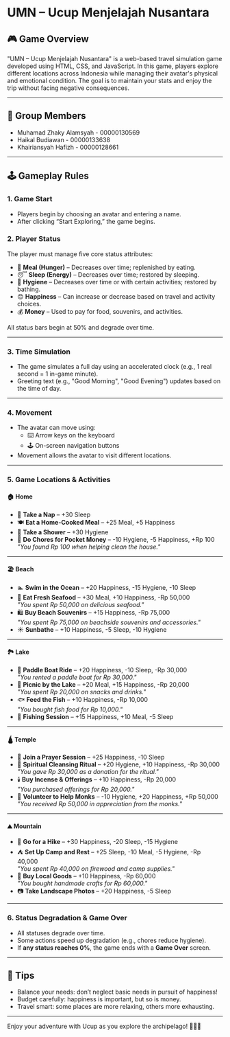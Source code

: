 # UMN – Ucup Menjelajah Nusantara

## 🎮 Game Overview

"UMN – Ucup Menjelajah Nusantara" is a web-based travel simulation game developed using HTML, CSS, and JavaScript. In this game, players explore different locations across Indonesia while managing their avatar's physical and emotional condition. The goal is to maintain your stats and enjoy the trip without facing negative consequences.

---

## 👥 Group Members

- Muhamad Zhaky Alamsyah - 00000130569
- Haikal Budiawan - 00000133638
- Khairiansyah Hafizh - 00000128661

---

## 🕹️ Gameplay Rules

### 1. Game Start

- Players begin by choosing an avatar and entering a name.
- After clicking “Start Exploring,” the game begins.

### 2. Player Status

The player must manage five core status attributes:

- 🥘 **Meal (Hunger)** – Decreases over time; replenished by eating.
- 😴 **Sleep (Energy)** – Decreases over time; restored by sleeping.
- 🧼 **Hygiene** – Decreases over time or with certain activities; restored by bathing.
- 😊 **Happiness** – Can increase or decrease based on travel and activity choices.
- 💰 **Money** – Used to pay for food, souvenirs, and activities.

All status bars begin at 50% and degrade over time.

---

### 3. Time Simulation

- The game simulates a full day using an accelerated clock (e.g., 1 real second = 1 in-game minute).
- Greeting text (e.g., "Good Morning", "Good Evening") updates based on the time of day.

---

### 4. Movement

- The avatar can move using:
  - ⌨️ Arrow keys on the keyboard
  - 🕹️ On-screen navigation buttons
- Movement allows the avatar to visit different locations.

---

### 5. Game Locations & Activities

#### 🏠 Home

- 🛌 **Take a Nap** – +30 Sleep
- 🍽️ **Eat a Home-Cooked Meal** – +25 Meal, +5 Happiness
- 🚿 **Take a Shower** – +30 Hygiene
- 🧹 **Do Chores for Pocket Money** – -10 Hygiene, -5 Happiness, +Rp 100  
  _"You found Rp 100 when helping clean the house."_

---

#### 🏖️ Beach

- 🏊 **Swim in the Ocean** – +20 Happiness, -15 Hygiene, -10 Sleep
- 🦐 **Eat Fresh Seafood** – +30 Meal, +10 Happiness, -Rp 50,000  
  _"You spent Rp 50,000 on delicious seafood."_
- 🛍️ **Buy Beach Souvenirs** – +15 Happiness, -Rp 75,000  
  _"You spent Rp 75,000 on beachside souvenirs and accessories."_
- ☀️ **Sunbathe** – +10 Happiness, -5 Sleep, -10 Hygiene

---

#### 🏞️ Lake

- 🚣 **Paddle Boat Ride** – +20 Happiness, -10 Sleep, -Rp 30,000  
  _"You rented a paddle boat for Rp 30,000."_
- 🧺 **Picnic by the Lake** – +20 Meal, +15 Happiness, -Rp 20,000  
  _"You spent Rp 20,000 on snacks and drinks."_
- 🐟 **Feed the Fish** – +10 Happiness, -Rp 10,000  
  _"You bought fish food for Rp 10,000."_
- 🎣 **Fishing Session** – +15 Happiness, +10 Meal, -5 Sleep

---

#### 🛕 Temple

- 🙏 **Join a Prayer Session** – +25 Happiness, -10 Sleep
- 🚿 **Spiritual Cleansing Ritual** – +20 Hygiene, +10 Happiness, -Rp 30,000  
  _"You gave Rp 30,000 as a donation for the ritual."_
- 🕯️ **Buy Incense & Offerings** – +10 Happiness, -Rp 20,000  
  _"You purchased offerings for Rp 20,000."_
- 🤝 **Volunteer to Help Monks** – -10 Hygiene, +20 Happiness, +Rp 50,000  
  _"You received Rp 50,000 in appreciation from the monks."_

---

#### ⛰️ Mountain

- 🥾 **Go for a Hike** – +30 Happiness, -20 Sleep, -15 Hygiene
- ⛺ **Set Up Camp and Rest** – +25 Sleep, -10 Meal, -5 Hygiene, -Rp 40,000  
  _"You spent Rp 40,000 on firewood and camp supplies."_
- 🛒 **Buy Local Goods** – +10 Happiness, -Rp 60,000  
  _"You bought handmade crafts for Rp 60,000."_
- 📷 **Take Landscape Photos** – +20 Happiness, -5 Sleep

---

### 6. Status Degradation & Game Over

- All statuses degrade over time.
- Some actions speed up degradation (e.g., chores reduce hygiene).
- If **any status reaches 0%**, the game ends with a **Game Over** screen.

---

## 🧠 Tips

- Balance your needs: don’t neglect basic needs in pursuit of happiness!
- Budget carefully: happiness is important, but so is money.
- Travel smart: some places are more relaxing, others more exhausting.

---

Enjoy your adventure with Ucup as you explore the archipelago! 🧭🌅🍱
